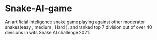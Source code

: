 # Snake-AI-game
An artificial inteligence snake game playing against other moderator snakes(easy , medium , Hard ), and ranked top 7 division out of over 40 divisions in wits Snake AI challenge 2021.
